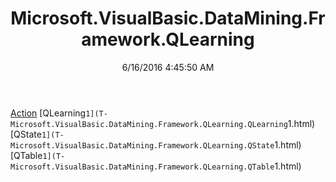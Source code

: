﻿---
title: Microsoft.VisualBasic.DataMining.Framework.QLearning
date: 6/16/2016 4:45:50 AM
---

[Action](T-Microsoft.VisualBasic.DataMining.Framework.QLearning.Action.html)
[QLearning`1](T-Microsoft.VisualBasic.DataMining.Framework.QLearning.QLearning`1.html)
[QState`1](T-Microsoft.VisualBasic.DataMining.Framework.QLearning.QState`1.html)
[QTable`1](T-Microsoft.VisualBasic.DataMining.Framework.QLearning.QTable`1.html)
